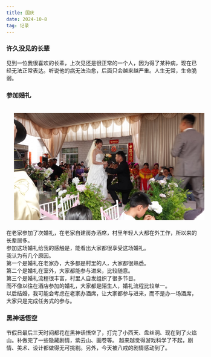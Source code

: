 ```yaml
---
title: 国庆
date: 2024-10-8
tag: 记录
---
```

### 许久没见的长辈
见到一位我很喜欢的长辈，上次见还是很正常的一个人，因为得了某种病，现在已经无法正常表达。听说他的病无法治愈，后面只会越来越严重。人生无常，生命脆弱。

### 参加婚礼
<img src="../img/2024国庆/婚礼.JPG" style="margin: 20px">
在老家参加了次婚礼，在老家自建房办酒席，村里年轻人大都在外工作，所以来的长辈居多。<br> 
参加这场婚礼给我的感触是，能看出大家都很享受这场婚礼。<br> 
我认为有几个原因。<br> 
第一个是婚礼在老家办，大多都是村里的人，大家都很熟悉。<br> 
第二个是婚礼在室外，大家都能参与进来，比较随意。<br> 
第三个是婚礼流程很丰富，村里人自发组织了很多节目。<br> 
而不像以往在酒店参加的婚礼，大家都是陌生人，婚礼流程比较单一。<br> 
以后结婚，我可能会考虑在老家办酒席，让大家都参与进来，而不是办一场酒席，大家只是完成任务式的参与。


### 黑神话悟空
节假日最后三天时间都花在黑神话悟空了，打完了小西天、盘丝洞、现在到了火焰山。补做完了一些隐藏剧情，紫云山、画卷等。
越来越觉得游戏科学了不起，剧情、美术、设计都做得无可挑剔。另外，今天被八戒的剧情感动到了。